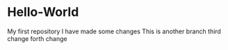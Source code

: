# Hello-World
My first repository
I have made some changes
This is another branch
third change
forth change